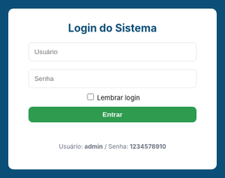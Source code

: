 <html lang="pt-BR">
<head>
<meta charset="utf-8" />
<meta name="viewport" content="width=device-width,initial-scale=1" />
<title>Ponto Eletrônico - Corporativo</title>
<style>
  :root{
    --blue:#0b4f78;
    --green:#2e9b4f;
    --yellow:#ffb739;
    --red:#ef5350;
    --muted:#6b7280;
    --card:#ffffff;
    --bg:#f4f7fb;
  }
  body{font-family:Inter, system-ui, -apple-system, Arial, sans-serif;background:var(--bg);margin:0;color:#111}
  header{background:linear-gradient(90deg,var(--blue),#0f6b96);color:#fff;padding:12px 18px;display:flex;align-items:center;justify-content:space-between;gap:12px;flex-wrap:wrap}
  .logo{font-weight:700;font-size:18px}
  #clock{font-weight:700}
  .controls{display:flex;gap:8px;align-items:center}
  button{padding:8px 12px;border:none;border-radius:8px;cursor:pointer;font-weight:600}
  .add{background:var(--green);color:#fff}
  .secondary{background:#e5e7eb;color:#111}
  .download{background:var(--yellow);color:#111}
  .danger{background:var(--red);color:#fff}
  main{padding:20px;max-width:1100px;margin:20px auto}
  .search{width:100%;padding:10px;border-radius:8px;border:1px solid #d1d5db;margin-bottom:14px}
  table{width:100%;border-collapse:collapse;background:var(--card);border-radius:10px;overflow:hidden;box-shadow:0 6px 24px rgba(15,23,42,0.06);margin-bottom:18px}
  th,td{padding:10px;border-bottom:1px solid #eef2f6;text-align:left;font-size:14px}
  th{background:#fbfdfe;font-weight:700}
  tr:hover td{background:#fcfdff}
  .small{font-size:13px;color:var(--muted);margin-left:6px}
  .muted{color:var(--muted);font-size:13px}
  .modal{position:fixed;inset:0;background:rgba(0,0,0,.45);display:flex;align-items:center;justify-content:center;z-index:999}
  .modal-content{background:#fff;padding:18px;border-radius:10px;width:95%;max-width:420px;box-shadow:0 10px 40px rgba(2,6,23,0.12)}
  .hidden{display:none}
  .flex-row{display:flex;gap:8px;align-items:center}
  @media(max-width:720px){ header{flex-direction:column;align-items:flex-start} .controls{width:100%;justify-content:space-between} table{font-size:13px} }
</style>

<script src="https://cdn.sheetjs.com/xlsx-latest/package/dist/xlsx.full.min.js"></script>
</head>
<body>

<!-- LOGIN -->
<div id="loginScreen" style="position:fixed;inset:0;background:var(--blue);display:flex;align-items:center;justify-content:center;z-index:9999">
  <div style="background:#fff;padding:26px;border-radius:10px;width:92%;max-width:360px;text-align:center">
    <h2 style="margin:0 0 8px 0;color:var(--blue)">Login do Sistema</h2>
    <input id="user" placeholder="Usuário" style="width:92%;padding:10px;margin:8px 0;border-radius:6px;border:1px solid #e5e7eb"><br>
    <input id="pass" type="password" placeholder="Senha" style="width:92%;padding:10px;margin:8px 0;border-radius:6px;border:1px solid #e5e7eb"><br>
    <label style="font-size:13px"><input type="checkbox" id="remember"> Lembrar login</label><br>
    <button id="loginBtn" class="add" style="width:92%;margin-top:10px">Entrar</button>
    <p id="loginMsg" style="color:crimson;margin-top:8px;height:18px"></p>
    <p style="font-size:12px;color:var(--muted);margin-top:8px">Usuário: <b>admin</b> / Senha: <b>1234578910</b></p>
  </div>
</div>

<header>
  <div style="display:flex;gap:12px;align-items:center">
    <div class="logo">Ponto Eletrônico</div>
    <div id="status" class="muted">Offline • Local Storage</div>
  </div>

  <div style="display:flex;gap:12px;align-items:center">
    <div id="clock">--:--:--</div>
    <div class="controls">
      <button class="download" id="baixarBtn">Baixar Planilhas</button>
      <button class="secondary" id="limparTodosBtn">Limpar Pontos</button>
      <button class="secondary" id="logoutBtn">Sair</button>
    </div>
  </div>
</header>

<main id="mainApp" class="hidden">
  <input id="search" class="search" placeholder="🔍 Pesquisar colaborador por nome, cargo, matrícula ou e-mail">

  <div style="display:flex;justify-content:space-between;align-items:center;gap:12px;margin-bottom:8px">
    <h3 style="margin:0">Colaboradores</h3>
    <div style="display:flex;gap:8px">
      <button class="add" id="addColabBtn">Adicionar Colaborador</button>
    </div>
  </div>

  <table id="colabTable">
    <thead>
      <tr><th>#</th><th>ID</th><th>Nome</th><th>Cargo</th><th>Matrícula / E-mail</th><th>Turno</th><th>Ações</th></tr>
    </thead>
    <tbody id="colabBody"></tbody>
  </table>

  <h3>Entradas Registradas</h3>
  <table id="entradasTable">
    <thead><tr><th>#</th><th>ID Colab</th><th>Nome</th><th>Data</th><th>Hora</th><th>Ações</th></tr></thead>
    <tbody id="entradasBody"></tbody>
  </table>

  <h3>Saídas Registradas</h3>
  <table id="saidasTable">
    <thead><tr><th>#</th><th>ID Colab</th><th>Nome</th><th>Data</th><th>Hora</th><th>Ações</th></tr></thead>
    <tbody id="saidasBody"></tbody>
  </table>

  <h3>Resumo de Horas Trabalhadas</h3>
  <table id="horasTable">
    <thead><tr><th>Funcionário</th><th>Data</th><th>Horas Trabalhadas</th></tr></thead>
    <tbody id="horasBody"></tbody>
    <tfoot><tr><td colspan="2"><b>Total Geral</b></td><td id="totalHoras">0</td></tr></tfoot>
  </table>
</main>

<!-- Modal Editar / Adicionar -->
<div id="colabModal" class="modal hidden">
  <div class="modal-content">
    <h3 id="colabModalTitle">Adicionar Colaborador</h3>
    <input id="nomeInput" placeholder="Nome" style="width:100%;padding:8px;margin:6px 0;border-radius:6px;border:1px solid #e5e7eb"><br>
    <input id="cargoInput" placeholder="Cargo" style="width:100%;padding:8px;margin:6px 0;border-radius:6px;border:1px solid #e5e7eb"><br>
    <input id="matriculaInput" placeholder="Matrícula" style="width:100%;padding:8px;margin:6px 0;border-radius:6px;border:1px solid #e5e7eb"><br>
    <input id="emailInput" placeholder="E-mail" style="width:100%;padding:8px;margin:6px 0;border-radius:6px;border:1px solid #e5e7eb"><br>
    <input id="turnoInput" placeholder="Turno" style="width:100%;padding:8px;margin:6px 0;border-radius:6px;border:1px solid #e5e7eb"><br>
    <div style="display:flex;gap:8px;justify-content:flex-end;margin-top:10px">
      <button class="secondary" id="cancelColab">Cancelar</button>
      <button class="add" id="saveColab">Salvar</button>
    </div>
  </div>
</div>

<script type="module">
import { initializeApp } from "https://www.gstatic.com/firebasejs/10.5.0/firebase-app.js";
import { getFirestore, collection, getDocs, setDoc, doc, deleteDoc, onSnapshot } from "https://www.gstatic.com/firebasejs/10.5.0/firebase-firestore.js";

const firebaseConfig = {
  apiKey: "AIzaSyCpBiFzqOod4K32cWMr5hfx13fw6LGcPVY",
  authDomain: "ponto-eletronico-f35f9.firebaseapp.com",
  projectId: "ponto-eletronico-f35f9",
  storageBucket: "ponto-eletronico-f35f9.firebasestorage.app",
  messagingSenderId: "208638350255",
  appId: "1:208638350255:web:63d016867a67575b5e155a"
};

const app = initializeApp(firebaseConfig);
const db = getFirestore(app);

let colaboradores = [];
let pontos = [];
let colabEmEdicao = null;

const loginScreen = document.getElementById('loginScreen');
const mainApp = document.getElementById('mainApp');
document.getElementById('loginBtn').onclick = async () => {
  const u = document.getElementById('user').value.trim();
  const p = document.getElementById('pass').value.trim();
  if (u === 'CLX' && p === '02072007') {
    loginScreen.style.display = 'none';
    mainApp.classList.remove('hidden');
    if (document.getElementById('remember').checked) localStorage.setItem('autenticado','1');
    iniciarLeituras();
  } else { document.getElementById('loginMsg').textContent = 'Usuário ou senha incorretos.'; }
};
if (localStorage.getItem('autenticado') === '1') { loginScreen.style.display = 'none'; mainApp.classList.remove('hidden'); iniciarLeituras(); }
document.getElementById('logoutBtn').onclick = () => { localStorage.removeItem('autenticado'); location.reload(); };

setInterval(() => { document.getElementById('clock').textContent = new Date().toLocaleTimeString('pt-BR',{hour12:false}); }, 1000);

async function iniciarLeituras(){
  document.getElementById('status').textContent = "Carregando...";
  const colSnap = await getDocs(collection(db, "colaboradores"));
  colaboradores = colSnap.docs.map(d => ({ id:d.id, ...d.data() }));
  const ptSnap = await getDocs(collection(db, "pontos"));
  pontos = ptSnap.docs.map(d => ({ id:d.id, ...d.data() }));
  renderAll();
  onSnapshot(collection(db, "colaboradores"), snap => {
    colaboradores = snap.docs.map(d => ({ id:d.id, ...d.data() }));
    renderColaboradores(document.getElementById('search').value.toLowerCase());
    document.getElementById('status').textContent = "Online • Firebase";
  });
  onSnapshot(collection(db, "pontos"), snap => {
    pontos = snap.docs.map(d => ({ id:d.id, ...d.data() }));
    renderEntradasSaidas();
    calcularHoras();
    document.getElementById('status').textContent = "Online • Firebase";
  });
}

function renderAll(){ renderColaboradores(); renderEntradasSaidas(); calcularHoras(); }
document.getElementById('search').addEventListener('input',()=>{ renderColaboradores(document.getElementById('search').value.toLowerCase()); });

function renderColaboradores(filtro=''){
  const body=document.getElementById('colabBody'); if(!body) return; body.innerHTML='';
  colaboradores.filter(c=> (c.nome||'').toLowerCase().includes(filtro) || (c.cargo||'').toLowerCase().includes(filtro) || (c.matricula||'').toLowerCase().includes(filtro) || (c.email||'').toLowerCase().includes(filtro) ).forEach((c,i)=>{
    const tr=document.createElement('tr');
    tr.innerHTML=`<td>${i+1}</td><td>${c.id}</td><td>${c.nome||''}</td><td>${c.cargo||''}</td><td>${c.matricula||''} <span class="small">${c.email||''}</span></td><td>${c.turno||''}</td><td><button class="add btnEntrada">Entrada</button><button class="secondary btnSaida">Saída</button><button class="secondary editBtn">Editar</button><button class="danger delBtn">Excluir</button></td>`;
    tr.querySelector('.btnEntrada').onclick=()=>registrarPonto(c.id,'Entrada');
    tr.querySelector('.btnSaida').onclick=()=>registrarPonto(c.id,'Saída');
    tr.querySelector('.editBtn').onclick=()=>abrirModalEditar(c);
    tr.querySelector('.delBtn').onclick=()=>removerColab(c.id);
    body.appendChild(tr);
  });
}

/* Modal Adicionar / Editar */
const colabModal=document.getElementById('colabModal');
const colabModalTitle=document.getElementById('colabModalTitle');
const nomeInput=document.getElementById('nomeInput');
const cargoInput=document.getElementById('cargoInput');
const matriculaInput=document.getElementById('matriculaInput');
const emailInput=document.getElementById('emailInput');
const turnoInput=document.getElementById('turnoInput');
document.getElementById('addColabBtn').onclick=()=>abrirModalAdicionar();
document.getElementById('cancelColab').onclick=()=>fecharModalColab();

function abrirModalAdicionar(){ colabEmEdicao=null; colabModalTitle.textContent='Adicionar Colaborador'; nomeInput.value=cargoInput.value=matriculaInput.value=emailInput.value=turnoInput.value=''; colabModal.classList.remove('hidden'); }
function abrirModalEditar(c){ colabEmEdicao=c; colabModalTitle.textContent='Editar Colaborador'; nomeInput.value=c.nome||''; cargoInput.value=c.cargo||''; matriculaInput.value=c.matricula||''; emailInput.value=c.email||''; turnoInput.value=c.turno||''; colabModal.classList.remove('hidden'); }
function fecharModalColab(){ colabModal.classList.add('hidden'); }

document.getElementById('saveColab').onclick=async ()=>{
  const nome=nomeInput.value.trim(); if(!nome) return alert('Informe o nome do colaborador');
  const obj={ nome, cargo:cargoInput.value.trim(), matricula:matriculaInput.value.trim(), email:emailInput.value.trim(), turno:turnoInput.value.trim() };
  if(colabEmEdicao && colabEmEdicao.id){ await setDoc(doc(db,"colaboradores",colabEmEdicao.id), {...colabEmEdicao,...obj}); } 
  else{ const newId=Date.now().toString(); await setDoc(doc(db,"colaboradores",newId),{id:newId,...obj}); }
  fecharModalColab();
};

/* Registrar Ponto */
async function registrarPonto(idColab,tipo){
  const c=colaboradores.find(x=>x.id===idColab); if(!c) return alert("Colaborador não encontrado!");
  const now=new Date();
  const p={ id:Date.now().toString(), idColab, nome:c.nome, matricula:c.matricula, email:c.email, tipo, data:now.toLocaleDateString('pt-BR'), hora:now.toLocaleTimeString('pt-BR',{hour12:false}), horarioISO:now.toISOString() };
  pontos.push(p);
  renderEntradasSaidas();
  await setDoc(doc(db,"pontos",p.id),p);
}

function renderEntradasSaidas(){
  const entBody=document.getElementById('entradasBody');
  const saiBody=document.getElementById('saidasBody');
  entBody.innerHTML=''; saiBody.innerHTML='';
  pontos.filter(p=>p.tipo==='Entrada').forEach((p,i)=>{ const tr=document.createElement('tr'); tr.innerHTML=`<td>${i+1}</td><td>${p.idColab}</td><td>${p.nome}</td><td>${p.data}</td><td>${p.hora}</td><td><button class="danger delP">Excluir</button></td>`; tr.querySelector('.delP').onclick=()=>excluirPonto(p.id); entBody.appendChild(tr); });
  pontos.filter(p=>p.tipo==='Saída').forEach((p,i)=>{ const tr=document.createElement('tr'); tr.innerHTML=`<td>${i+1}</td><td>${p.idColab}</td><td>${p.nome}</td><td>${p.data}</td><td>${p.hora}</td><td><button class="danger delP">Excluir</button></td>`; tr.querySelector('.delP').onclick=()=>excluirPonto(p.id); saiBody.appendChild(tr); });
  calcularHoras();
}

async function excluirPonto(id){ if(confirm("Excluir este ponto permanentemente?")){ pontos=pontos.filter(p=>p.id!==id); renderEntradasSaidas(); await deleteDoc(doc(db,"pontos",id)); }

/* Calcular Horas com Minutos */
function calcularHoras(){
  const horasBody=document.getElementById('horasBody');
  const totalHorasCell=document.getElementById('totalHoras');
  horasBody.innerHTML=''; let totalGeralMs=0;
  let dados={};
  pontos.forEach(p=>{ if(!dados[p.nome]) dados[p.nome]={}; if(!dados[p.nome][p.data]) dados[p.nome][p.data]=[]; dados[p.nome][p.data].push(p); });
  Object.keys(dados).forEach(nome=>{ Object.keys(dados[nome]).forEach(data=>{
    let registros=dados[nome][data].sort((a,b)=>new Date(a.horarioISO)-new Date(b.horarioISO));
    let entrada=null, totalMs=0;
    registros.forEach(r=>{ const hora=new Date(r.horarioISO); if(r.tipo==='Entrada') entrada=hora; if(r.tipo==='Saída' && entrada){ totalMs += hora-entrada; entrada=null; } });
    totalGeralMs += totalMs;
    const h=Math.floor(totalMs/3600000);
    const m=Math.floor((totalMs%3600000)/60000);
    const tr=document.createElement('tr');
    tr.innerHTML=`<td>${nome}</td><td>${data}</td><td>${h} h ${m} min</td>`;
    horasBody.appendChild(tr);
  })});
  totalHorasCell.textContent=`${Math.floor(totalGeralMs/3600000)} h ${Math.floor((totalGeralMs%3600000)/60000)} min`;
}

/* Excluir Colaborador */
async function removerColab(id){ if(confirm("Excluir colaborador permanentemente?")){ await deleteDoc(doc(db,"colaboradores",id)); colaboradores=colaboradores.filter(c=>c.id!==id); renderColaboradores(); }}

/* Limpar pontos */
document.getElementById('limparTodosBtn').onclick=async ()=>{ if(confirm("Limpar todos os pontos?")){ for(const p of pontos) await deleteDoc(doc(db,"pontos",p.id)); pontos=[]; renderEntradasSaidas(); }}

/* Download Excel com Horas em Minutos */
document.getElementById('baixarBtn').onclick=()=>{
  const entradas=[['#','ID Colab','Nome','Data','Hora']];
  pontos.filter(p=>p.tipo==='Entrada').forEach((p,i)=>entradas.push([i+1,p.idColab,p.nome,p.data,p.hora]));
  const saidas=[['#','ID Colab','Nome','Data','Hora']];
  pontos.filter(p=>p.tipo==='Saída').forEach((p,i)=>saidas.push([i+1,p.idColab,p.nome,p.data,p.hora]));
  const horas=[['Funcionário','Data','Horas Trabalhadas']];
  let dados={}; pontos.forEach(p=>{ if(!dados[p.nome]) dados[p.nome]={}; if(!dados[p.nome][p.data]) dados[p.nome][p.data]=[]; dados[p.nome][p.data].push(p); });
  Object.keys(dados).forEach(nome=>{ Object.keys(dados[nome]).forEach(data=>{
    let registros=dados[nome][data].sort((a,b)=>new Date(a.horarioISO)-new Date(b.horarioISO));
    let entrada=null,totalMs=0;
    registros.forEach(r=>{ const hora=new Date(r.horarioISO); if(r.tipo==='Entrada') entrada=hora; if(r.tipo==='Saída' && entrada){ totalMs+=hora-entrada; entrada=null; } });
    const h=Math.floor(totalMs/3600000); const m=Math.floor((totalMs%3600000)/60000);
    horas.push([nome,data,`${h} h ${m} min`]);
  })});
  const wb=XLSX.utils.book_new();
  XLSX.utils.book_append_sheet(wb,XLSX.utils.aoa_to_sheet(entradas),'Entradas');
  XLSX.utils.book_append_sheet(wb,XLSX.utils.aoa_to_sheet(saidas),'Saídas');
  XLSX.utils.book_append_sheet(wb,XLSX.utils.aoa_to_sheet(horas),'Horas Trabalhadas');
  XLSX.writeFile(wb,'Pontos.xlsx');
};
</script>
</body>
</html>
